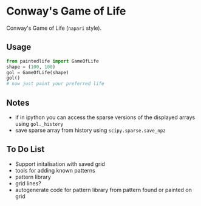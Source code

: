 # Conway's Game of Life

Conway's Game of Life (`napari` style). 

## Usage
```Python
from paintedlife import GameOfLife
shape = (100, 100)
gol = GameOfLife(shape)
gol()
# now just paint your preferred life
```

## Notes
- if in ipython you can access the sparse versions of the displayed arrays using `gol._history`
- save sparse array from history using `scipy.sparse.save_npz`

## To Do List
- Support initalisation with saved grid
- tools for adding known patterns
- pattern library
- grid lines?
- autogenerate code for pattern library from pattern found or painted on grid
